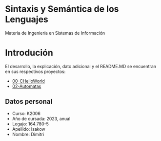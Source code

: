 # Sintaxis y Semántica de los Lenguajes 
Materia de Ingeniería en Sistemas de Información

# Introdución
El desarrollo, la explicación, dato adicional y el README.MD se encuentran en sus respectivos proyectos:
- [00-CHelloWorld](00-CHelloworld)
- [02-Automatas](02-Automatas)

## Datos personal

- Curso: K2006
- Año de cursada: 2023, anual
- Legajo: 164.780-5
- Apellido: Isakow
- Nombre: Dimitri
